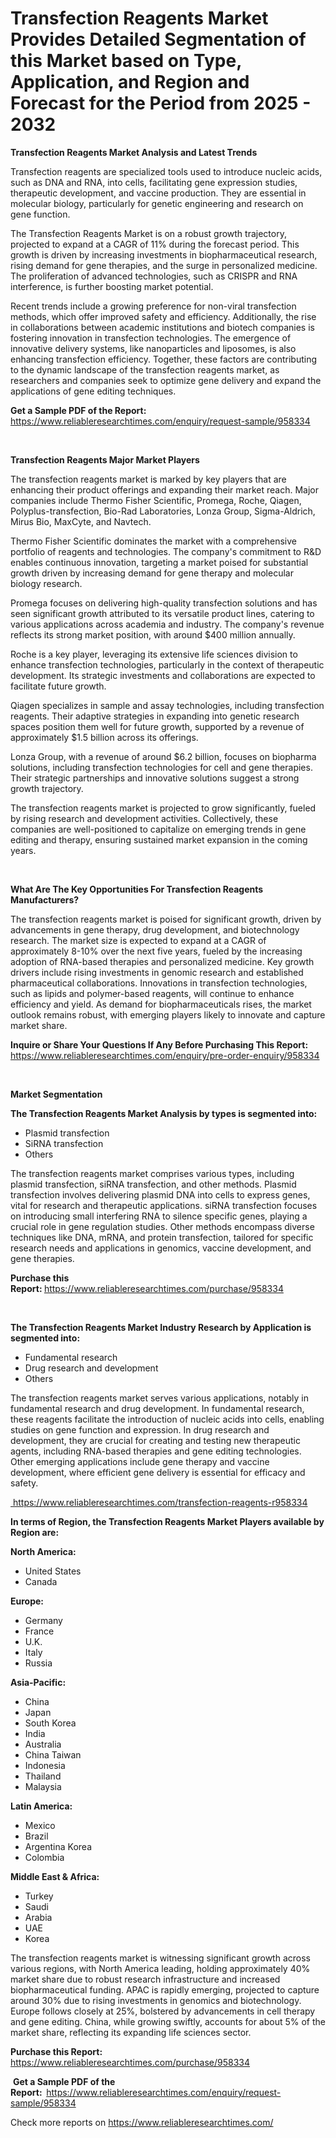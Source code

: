 <p><h1>Transfection Reagents Market Provides Detailed Segmentation of this Market based on Type, Application, and Region and Forecast for the Period from 2025 - 2032</h1></p><p><strong>Transfection Reagents Market Analysis and Latest Trends</strong></p>
<p><p>Transfection reagents are specialized tools used to introduce nucleic acids, such as DNA and RNA, into cells, facilitating gene expression studies, therapeutic development, and vaccine production. They are essential in molecular biology, particularly for genetic engineering and research on gene function. </p><p>The Transfection Reagents Market is on a robust growth trajectory, projected to expand at a CAGR of 11% during the forecast period. This growth is driven by increasing investments in biopharmaceutical research, rising demand for gene therapies, and the surge in personalized medicine. The proliferation of advanced technologies, such as CRISPR and RNA interference, is further boosting market potential. </p><p>Recent trends include a growing preference for non-viral transfection methods, which offer improved safety and efficiency. Additionally, the rise in collaborations between academic institutions and biotech companies is fostering innovation in transfection technologies. The emergence of innovative delivery systems, like nanoparticles and liposomes, is also enhancing transfection efficiency. Together, these factors are contributing to the dynamic landscape of the transfection reagents market, as researchers and companies seek to optimize gene delivery and expand the applications of gene editing techniques.</p></p>
<p><strong>Get a Sample PDF of the Report:&nbsp;</strong> <a href="https://www.reliableresearchtimes.com/enquiry/request-sample/958334?utm_campaign=2475&utm_medium=2&utm_source=Github&utm_content=ia&utm_term=08032025&utm_id=transfection-reagents">https://www.reliableresearchtimes.com/enquiry/request-sample/958334</a></p>
<p>&nbsp;</p>
<p><strong>Transfection Reagents Major Market Players</strong></p>
<p><p>The transfection reagents market is marked by key players that are enhancing their product offerings and expanding their market reach. Major companies include Thermo Fisher Scientific, Promega, Roche, Qiagen, Polyplus-transfection, Bio-Rad Laboratories, Lonza Group, Sigma-Aldrich, Mirus Bio, MaxCyte, and Navtech.</p><p>Thermo Fisher Scientific dominates the market with a comprehensive portfolio of reagents and technologies. The company's commitment to R&D enables continuous innovation, targeting a market poised for substantial growth driven by increasing demand for gene therapy and molecular biology research. </p><p>Promega focuses on delivering high-quality transfection solutions and has seen significant growth attributed to its versatile product lines, catering to various applications across academia and industry. The company's revenue reflects its strong market position, with around $400 million annually.</p><p>Roche is a key player, leveraging its extensive life sciences division to enhance transfection technologies, particularly in the context of therapeutic development. Its strategic investments and collaborations are expected to facilitate future growth.</p><p>Qiagen specializes in sample and assay technologies, including transfection reagents. Their adaptive strategies in expanding into genetic research spaces position them well for future growth, supported by a revenue of approximately $1.5 billion across its offerings.</p><p>Lonza Group, with a revenue of around $6.2 billion, focuses on biopharma solutions, including transfection technologies for cell and gene therapies. Their strategic partnerships and innovative solutions suggest a strong growth trajectory.</p><p>The transfection reagents market is projected to grow significantly, fueled by rising research and development activities. Collectively, these companies are well-positioned to capitalize on emerging trends in gene editing and therapy, ensuring sustained market expansion in the coming years.</p></p>
<p>&nbsp;</p>
<p><strong>What Are The Key Opportunities For Transfection Reagents Manufacturers?</strong></p>
<p><p>The transfection reagents market is poised for significant growth, driven by advancements in gene therapy, drug development, and biotechnology research. The market size is expected to expand at a CAGR of approximately 8-10% over the next five years, fueled by the increasing adoption of RNA-based therapies and personalized medicine. Key growth drivers include rising investments in genomic research and established pharmaceutical collaborations. Innovations in transfection technologies, such as lipids and polymer-based reagents, will continue to enhance efficiency and yield. As demand for biopharmaceuticals rises, the market outlook remains robust, with emerging players likely to innovate and capture market share.</p></p>
<p><strong>Inquire or Share Your Questions If Any Before Purchasing This Report:</strong> <a href="https://www.reliableresearchtimes.com/enquiry/pre-order-enquiry/958334?utm_campaign=2475&utm_medium=2&utm_source=Github&utm_content=ia&utm_term=08032025&utm_id=transfection-reagents">https://www.reliableresearchtimes.com/enquiry/pre-order-enquiry/958334</a></p>
<p>&nbsp;</p>
<p><strong>Market Segmentation</strong></p>
<p><strong>The Transfection Reagents Market Analysis by types is segmented into:</strong></p>
<p><ul><li>Plasmid transfection</li><li>SiRNA transfection</li><li>Others</li></ul></p>
<p><p>The transfection reagents market comprises various types, including plasmid transfection, siRNA transfection, and other methods. Plasmid transfection involves delivering plasmid DNA into cells to express genes, vital for research and therapeutic applications. siRNA transfection focuses on introducing small interfering RNA to silence specific genes, playing a crucial role in gene regulation studies. Other methods encompass diverse techniques like DNA, mRNA, and protein transfection, tailored for specific research needs and applications in genomics, vaccine development, and gene therapies.</p></p>
<p><strong>Purchase this Report:&nbsp;</strong><a href="https://www.reliableresearchtimes.com/purchase/958334?utm_campaign=2475&utm_medium=2&utm_source=Github&utm_content=ia&utm_term=08032025&utm_id=transfection-reagents">https://www.reliableresearchtimes.com/purchase/958334</a></p>
<p>&nbsp;</p>
<p><strong>The Transfection Reagents Market Industry Research by Application is segmented into:</strong></p>
<p><ul><li>Fundamental research</li><li>Drug research and development</li><li>Others</li></ul></p>
<p><p>The transfection reagents market serves various applications, notably in fundamental research and drug development. In fundamental research, these reagents facilitate the introduction of nucleic acids into cells, enabling studies on gene function and expression. In drug research and development, they are crucial for creating and testing new therapeutic agents, including RNA-based therapies and gene editing technologies. Other emerging applications include gene therapy and vaccine development, where efficient gene delivery is essential for efficacy and safety.</p></p>
<p><a href="https://www.reliableresearchtimes.com/transfection-reagents-r958334?utm_campaign=2475&utm_medium=2&utm_source=Github&utm_content=ia&utm_term=08032025&utm_id=transfection-reagents">&nbsp;https://www.reliableresearchtimes.com/transfection-reagents-r958334</a></p>
<p><strong>In terms of Region, the Transfection Reagents Market Players available by Region are:</strong></p>
<p>
    <p> <strong> North America: </strong>
        <ul>
            <li>United States</li>
            <li>Canada</li>
        </ul>
        </p> 
    <p> <strong> Europe: </strong>
        <ul>
            <li>Germany</li>
            <li>France</li>
            <li>U.K.</li>
            <li>Italy</li>
            <li>Russia</li>
        </ul>
        </p> 
    <p> <strong> Asia-Pacific: </strong>
        <ul>
            <li>China</li>
            <li>Japan</li>
            <li>South Korea</li>
            <li>India</li>
            <li>Australia</li>
            <li>China Taiwan</li>
            <li>Indonesia</li>
            <li>Thailand</li>
            <li>Malaysia</li>
        </ul>
        </p> 
    <p> <strong> Latin America: </strong>
        <ul>
            <li>Mexico</li>
            <li>Brazil</li>
            <li>Argentina Korea</li>
            <li>Colombia</li>
        </ul>
        </p> 
    <p> <strong> Middle East & Africa: </strong>
        <ul>
            <li>Turkey</li>
            <li>Saudi</li>
            <li>Arabia</li>
            <li>UAE</li>
            <li>Korea</li>
        </ul>
    </p>
    </p>
<p><p>The transfection reagents market is witnessing significant growth across various regions, with North America leading, holding approximately 40% market share due to robust research infrastructure and increased biopharmaceutical funding. APAC is rapidly emerging, projected to capture around 30% due to rising investments in genomics and biotechnology. Europe follows closely at 25%, bolstered by advancements in cell therapy and gene editing. China, while growing swiftly, accounts for about 5% of the market share, reflecting its expanding life sciences sector.</p></p>
<p><strong>Purchase this Report: </strong><a href="https://www.reliableresearchtimes.com/purchase/958334?utm_campaign=2475&utm_medium=2&utm_source=Github&utm_content=ia&utm_term=08032025&utm_id=transfection-reagents">https://www.reliableresearchtimes.com/purchase/958334</a></p>
<p>&nbsp;<strong>Get a Sample PDF of the Report:&nbsp;&nbsp;</strong><a href="https://www.reliableresearchtimes.com/enquiry/request-sample/958334?utm_campaign=2475&utm_medium=2&utm_source=Github&utm_content=ia&utm_term=08032025&utm_id=transfection-reagents">https://www.reliableresearchtimes.com/enquiry/request-sample/958334</a></p>
<p><strong></strong></p>
<p>Check more reports on <a href="https://www.reliableresearchtimes.com/?utm_campaign=2475&utm_medium=2&utm_source=Github&utm_content=ia&utm_term=08032025&utm_id=transfection-reagents">https://www.reliableresearchtimes.com/</a></p>